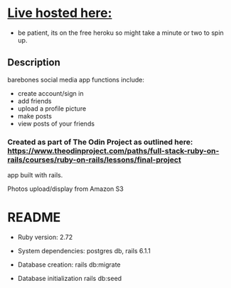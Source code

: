# [Live hosted here:](bodinsocial.herokuapp.com)
 - be patient, its on the free heroku so might take a minute or two to spin up.

## Description
barebones social media app functions include: 
  - create account/sign in 
  - add friends
  - upload a profile picture
  - make posts
  - view posts of your friends
 
### Created as part of The Odin Project as outlined here: https://www.theodinproject.com/paths/full-stack-ruby-on-rails/courses/ruby-on-rails/lessons/final-project

app built with rails.

Photos upload/display from Amazon S3

# README


* Ruby version: 2.72

* System dependencies: postgres db, rails 6.1.1

* Database creation: rails db:migrate

* Database initialization rails db:seed

